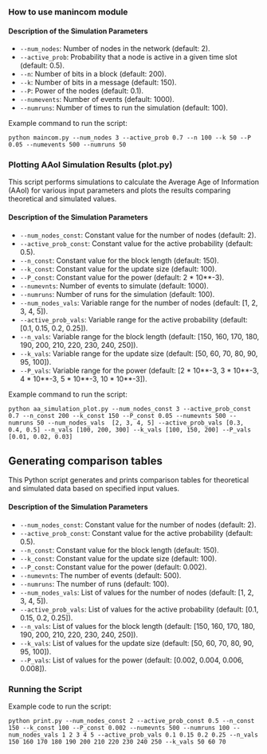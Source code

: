### How to use manincom module
#### Description of the Simulation Parameters

   - `--num_nodes`: Number of nodes in the network (default: 2).
   - `--active_prob`: Probability that a node is active in a given time slot (default: 0.5).
   - `--n`: Number of bits in a block (default: 200).
   - `--k`: Number of bits in a message (default: 150).
   - `--P`: Power of the nodes (default: 0.1).
   - `--numevents`: Number of events (default: 1000).
   - `--numruns`: Number of times to run the simulation (default: 100).

Example command to run the script:

```
python maincom.py --num_nodes 3 --active_prob 0.7 --n 100 --k 50 --P 0.05 --numevents 500 --numruns 50
```

### Plotting AAoI Simulation Results (plot.py)
This script performs simulations to calculate the Average Age of Information (AAoI) for various input parameters and plots the results comparing theoretical and simulated values.
#### Description of the Simulation Parameters
   - `--num_nodes_const`: Constant value for the number of nodes (default: 2).
   - `--active_prob_const`: Constant value for the active probability (default: 0.5).
   - `--n_const`: Constant value for the block length (default: 150).
   - `--k_const`: Constant value for the update size (default: 100).
   - `--P_const`: Constant value for the power (default: 2 * 10**-3).
   - `--numevnts`: Number of events to simulate (default: 1000).
   - `--numruns`: Number of runs for the simulation (default: 100).
   - `--num_nodes_vals`: Variable range for the number of nodes (default: [1, 2, 3, 4, 5]).
   - `--active_prob_vals`: Variable range for the active probability (default: [0.1, 0.15, 0.2, 0.25]).
   - `--n_vals`: Variable range for the block length (default: [150, 160, 170, 180, 190, 200, 210, 220, 230, 240, 250]).
   - `--k_vals`: Variable range for the update size (default: [50, 60, 70, 80, 90, 95, 100]).
   - `--P_vals`: Variable range for the power (default: [2 * 10**-3, 3 * 10**-3, 4 * 10**-3, 5 * 10**-3, 10 * 10**-3]).

Example command to run the script:

```
python aa_simulation_plot.py --num_nodes_const 3 --active_prob_const 0.7 --n_const 200 --k_const 150 --P_const 0.05 --numevnts 500 --numruns 50 --num_nodes_vals  [2, 3, 4, 5] --active_prob_vals [0.3, 0.4, 0.5] --n_vals [100, 200, 300] --k_vals [100, 150, 200] --P_vals [0.01, 0.02, 0.03]
```

## Generating comparison tables

This Python script generates and prints comparison tables for theoretical and simulated data based on specified input values.
#### Description of the Simulation Parameters

- `--num_nodes_const`: Constant value for the number of nodes (default: 2).
- `--active_prob_const`: Constant value for the active probability (default: 0.5).
- `--n_const`: Constant value for the block length (default: 150).
- `--k_const`: Constant value for the update size (default: 100).
- `--P_const`: Constant value for the power (default: 0.002).
- `--numevnts`: The number of events (default: 500).
- `--numruns`: The number of runs (default: 100).
- `--num_nodes_vals`: List of values for the number of nodes (default: [1, 2, 3, 4, 5]).
- `--active_prob_vals`: List of values for the active probability (default: [0.1, 0.15, 0.2, 0.25]).
- `--n_vals`: List of values for the block length (default: [150, 160, 170, 180, 190, 200, 210, 220, 230, 240, 250]).
- `--k_vals`: List of values for the update size (default: [50, 60, 70, 80, 90, 95, 100]).
- `--P_vals`: List of values for the power (default: [0.002, 0.004, 0.006, 0.008]).

### Running the Script
Example code to run the script:
```
python print.py --num_nodes_const 2 --active_prob_const 0.5 --n_const 150 --k_const 100 --P_const 0.002 --numevnts 500 --numruns 100 --num_nodes_vals 1 2 3 4 5 --active_prob_vals 0.1 0.15 0.2 0.25 --n_vals 150 160 170 180 190 200 210 220 230 240 250 --k_vals 50 60 70 
```
